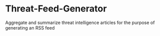 # Threat-Feed-Generator
Aggregate and summarize threat intelligence articles for the purpose of generating an RSS feed
